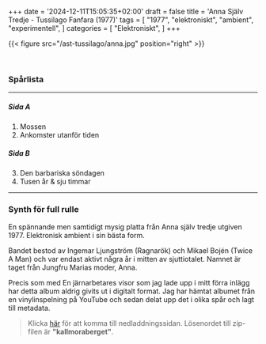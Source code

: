 +++
date = '2024-12-11T15:05:35+02:00'
draft = false
title = 'Anna Själv Tredje - Tussilago Fanfara (1977)'
tags = [
    "1977",
    "elektroniskt",
    "ambient",
    "experimentell",
]
categories = [
    "Elektroniskt",
]
+++

{{< figure src="/ast-tussilago/anna.jpg" position="right" >}}

<br>

### Spårlista

---

##### **Sida A**

1. Mossen
2. Ankomster utanför tiden


##### **Sida B**

3. Den barbariska söndagen
4. Tusen år & sju timmar

---

### Synth för full rulle

En spännande men samtidigt mysig platta från Anna själv tredje utgiven 1977. Elektronisk ambient i sin bästa form.

Bandet bestod av Ingemar Ljungström (Ragnarök) och Mikael Bojén (Twice A Man) och var endast aktivt några år i mitten av sjuttiotalet. Namnet är taget från Jungfru Marias moder, Anna.

Precis som med En järnarbetares visor som jag lade upp i mitt förra inlägg har detta album aldrig givits ut i digitalt format. Jag har hämtat albumet från en vinylinspelning på YouTube och sedan delat upp det i olika spår och lagt till metadata.

>Klicka [här](https://mega.nz/file/a3wTFbRL#TnSlOyOk_PleRfejgTtzmHo9XDf4LsdjVgXCb042ZA0) för att komma till nedladdningssidan. Lösenordet till zip-filen är **"kallmoraberget"**.